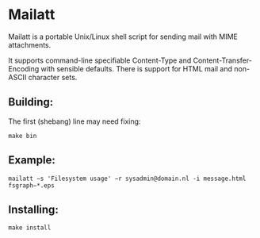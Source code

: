 # Mailatt

Mailatt is a portable Unix/Linux shell script for sending mail with MIME attachments.

It supports command-line specifiable Content-Type and Content-Transfer-Encoding with
sensible defaults.  There is support for HTML mail and non-ASCII character sets.

## Building:

The first (shebang) line may need fixing:

```
make bin
```

## Example:

```
mailatt −s 'Filesystem usage' −r sysadmin@domain.nl -i message.html fsgraph−*.eps
```

## Installing:

```
make install
```

